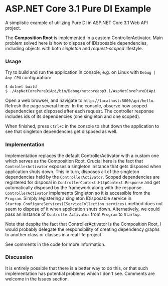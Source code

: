 # ASP.NET Core 3.1 Pure DI Example

A simplistic example of utilizing Pure DI in ASP.NET Core 3.1 Web API
project.

The __Composition Root__ is implemented in a custom
ControllerActivator. Main problem solved here is how to dispose of
IDisposable dependencies, including objects with both _singleton_ and
_request-scoped_ lifestyle.

### Usage

Try to build and run the application in console, e.g. on Linux with
`Debug | Any CPU` configuration:

```
$ dotnet build
$ ./AspNetCorePureDiApi/bin/Debug/netcoreapp3.1/AspNetCorePureDiApi
```

Open a web browser, and navigate to
`http://localhost:5000/api/hello`. Refresh the page several times. In
the console, observe how scoped dependencies get disposed after each
request. The controller response includes ids of its dependencies (one
singleton and one scoped).

When finished, press `Ctrl+C` in the console to shut down the
application to see that singleton dependencies get disposed as well.

### Implementation

Implementation replaces the default ControllerActivator with a custom
one which serves as the Composition Root. Crucial here is the fact
that `ControllerActivator` exposes a singleton instance that gets
disposed when application shuts down. This in turn, disposes all of
the singleton dependencies held by the `ControllerActivator`. Scoped
dependencies are registered for disposal in
`ControllerContext.HttpContext.Response` and get automatically
disposed by the framework along with the response.
`ControllerActivator` implements Singleton so it is accessible from
the `Program`. Simply registering a singleton IDisposable service in
`Startup.ConfigureServices(IServiceCollection services)` method does
not seem to dispose of it when application shuts down. Alternatively,
we could pass an instance of `ControllerActivator` from `Program` to
`Startup`.

Note that despite the fact that ControllerActivator is the Composition
Root, I would probably delegate the responsibility of creating
dependency graphs to another class or classes in a real life project.

See comments in the code for more information.

### Discussion

It is entirely possible that there is a better way to do this, or that
such implementation has potential problems which I don't see. Comments
are welcome in the Issues section.